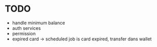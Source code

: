 # TODO
- handle minimum balance
- auth services
- permission
- expired card -> scheduled job is card expired, transfer dans wallet